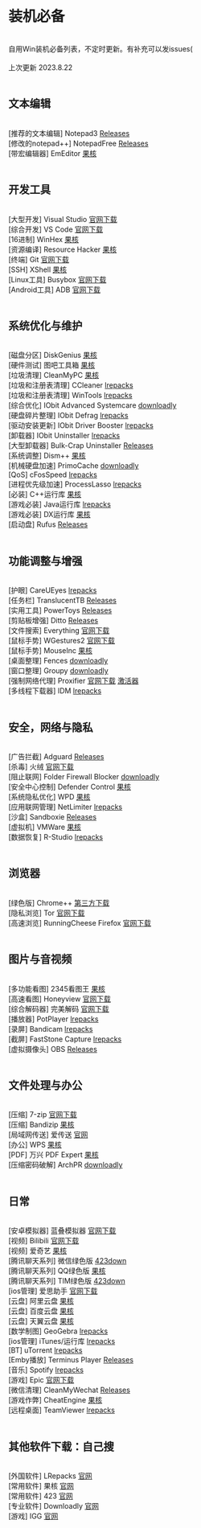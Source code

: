 <h1>装机必备</h1> <br>
自用Win装机必备列表，不定时更新。有补充可以发issues( <br>
 <br>
上次更新 2023.8.22 <br>
 <br>
<h2>文本编辑</h2> <br>
[推荐的文本编辑] Notepad3 <a href="https://github.com/rizonesoft/Notepad3/releases">Releases</a> <br>
[修改的notepad++] NotepadFree <a href="https://github.com/NotepadFree/NotepadFree/releases">Releases</a> <br>
[带宏编辑器] EmEditor <a href="https://www.ghxi.com/emeditor.html">果核</a> <br>
 <br>
<h2>开发工具</h2> <br>
[大型开发] Visual Studio <a href="https://visualstudio.microsoft.com/zh-hans/#vs-section">官网下载</a> <br>
[综合开发] VS Code <a href="https://code.visualstudio.com/Download">官网下载</a> <br>
[16进制] WinHex <a href="https://www.ghxi.com/winhex.html">果核</a> <br>
[资源编译] Resource Hacker <a href="https://www.ghxi.com/resourcehacker.html">果核</a> <br>
[终端] Git <a href="https://git-scm.com/downloads">官网下载</a> <br>
[SSH] XShell <a href="https://www.ghxi.com/xshell6.html">果核</a> <br>
[Linux工具] Busybox <a href="https://frippery.org/files/busybox/busybox64.exe">官网下载</a> <br>
[Android工具] ADB <a href="https://dl.google.com/android/repository/platform-tools-latest-windows.zip">官网下载</a> <br>
 <br>
<h2>系统优化与维护</h2> <br>
[磁盘分区] DiskGenius <a href="https://www.ghxi.com/diskgenius.html">果核</a> <br>
[硬件测试] 图吧工具箱 <a href="https://www.ghxi.com/tbgjx.html">果核</a> <br>
[垃圾清理] CleanMyPC <a href="https://www.ghxi.com/cleanmypc.html">果核</a> <br>
[垃圾和注册表清理] CCleaner <a href="https://lrepacks.net/repaki-sistemnyh-programm/84-ccleaner-professional-repack-amp-portable.html">lrepacks</a> <br>
[垃圾和注册表清理] WinTools <a href="https://lrepacks.net/repaki-sistemnyh-programm/85-wintoolsnet-premium-portable-repack-elchupacabra.html">lrepacks</a> <br>
[综合优化] IObit Advanced Systemcare <a href="https://downloadlynet.ir/2020/10/1509/03/advanced-systemcare-pro-15-6-0-274-ultimate-15-3-0-115/12/">downloadly</a> <br>
[硬盘碎片整理] IObit Defrag <a href="https://lrepacks.net/repaki-sistemnyh-programm/203-iobit-smart-defrag-repack-amp-portable.html">lrepacks</a> <br>
[驱动安装更新] IObit Driver Booster <a href="https://lrepacks.net/repaki-sistemnyh-programm/161-iobit-driver-booster-professional-repack-amp-portable.html">lrepacks</a> <br>
[卸载器] IObit Uninstaller <a href="https://lrepacks.net/repaki-sistemnyh-programm/227-iobit-uninstaller-amp-portable.html">lrepacks</a> <br>
[大型卸载器] Bulk-Crap Uninstaller <a href="https://github.com/Klocman/Bulk-Crap-Uninstaller/releases">Releases</a> <br>
[系统调整] Dism++ <a href="https://www.ghxi.com/dism.html">果核</a> <br>
[机械硬盘加速] PrimoCache <a href="https://downloadlynet.ir/2020/19/7631/03/primocache/21/?#/7631-primocac-112357022501.html">downloadly</a> <br>
[QoS] cFosSpeed <a href="https://lrepacks.net/repaki-programm-dlya-interneta/210-cfosspeed-repack.html">lrepacks</a> <br>
[进程优先级加速] ProcessLasso <a href="https://lrepacks.net/repaki-sistemnyh-programm/689-process-lasso-repack-amp-portable.html">lrepacks</a> <br>
[必装] C++运行库 <a href="https://www.ghxi.com/yxkhj.html">果核</a> <br>
[游戏必装] Java运行库 <a href="https://lrepacks.net/sistemnye-biblioteki/95-java-se-runtime-repack.html">lrepacks</a> <br>
[游戏必装] DX运行库 <a href="https://www.ghxi.com/directxfix.html">果核</a> <br>
[启动盘] Rufus <a href="https://github.com/pbatard/rufus/releases">Releases</a> <br>
 <br>
<h2>功能调整与增强</h2> <br>
[护眼] CareUEyes <a href="https://lrepacks.net/repaki-raznyh-programm/446-careueyes-repack-amp-portable.html">lrepacks</a> <br>
[任务栏] TranslucentTB <a href="https://github.com/TranslucentTB/TranslucentTB/releases">Releases</a> <br>
[实用工具] PowerToys <a href="https://github.com/microsoft/PowerToys/releases">Releases</a> <br>
[剪贴板增强] Ditto <a href="https://github.com/sabrogden/Ditto/releases">Releases</a> <br>
[文件搜索] Everything <a href="https://www.voidtools.com/downloads/">官网下载</a> <br>
[鼠标手势] WGestures2 <a href="https://yingdev.com/projects/wgestures2">官网下载</a> <br>
[鼠标手势] MouseInc <a href="https://www.ghxi.com/mouseinc.html">果核</a> <br>
[桌面整理] Fences <a href="https://downloadlynet.ir/2020/23/9035/03/stardock-fences/01/">downloadly</a> <br>
[窗口整理] Groupy <a href="https://downloadlynet.ir/2020/13/3385/03/groupy/16/">downloadly</a> <br>
[强制网络代理] Proxifier <a href="http://proxifier.com/">官网下载</a> <a href="https://github.com/Danz17/Proxifier-Keygen">激活器</a> <br>
[多线程下载器] IDM <a href="https://lrepacks.net/repaki-programm-dlya-interneta/56-internet-download-manager-repack.html">lrepacks</a> <br>
 <br>
<h2>安全，网络与隐私</h2> <br>
[广告拦截] Adguard <a href="https://github.com/AdguardTeam/AdguardForWindows/releases">Releases</a> <br>
[杀毒] 火绒 <a href="https://www.huorong.cn/person5.html">官网下载</a> <br>
[阻止联网] Folder Firewall Blocker <a href="https://dl.downloadly.ir/Files/Software/Folder_Firewall_Blocker_1.2.1_Downloadly.ir.exe">downloadly</a> <br>
[安全中心控制] Defender Control <a href="https://www.ghxi.com/defendercontrol.html">果核</a> <br>
[系统隐私优化] WPD <a href="https://www.ghxi.com/wpd.html">果核</a> <br>
[应用联网管理] NetLimiter <a href="https://lrepacks.net/repaki-programm-dlya-interneta/353-netlimiter-repack.html">lrepacks</a> <br>
[沙盒] Sandboxie <a href="https://github.com/sandboxie-plus/Sandboxie/releases">Releases</a> <br>
[虚拟机] VMWare <a href="https://www.ghxi.com/workstationlite17.html">果核</a> <br>
[数据恢复] R-Studio <a href="https://lrepacks.net/repaki-sistemnyh-programm/72-r-studio-professional-network-portable-repack-elchupacabra.html">lrepacks</a> <br>
 <br>
<h2>浏览器</h2> <br>
[绿色版] Chrome++ <a href="https://chrome.noki.eu.org/">第三方下载</a> <br>
[隐私浏览] Tor <a href="https://www.torproject.org/download/alpha/">官网下载</a> <br>
[高速浏览] RunningCheese Firefox <a href="https://www.runningcheese.com/firefox">官网下载</a> <br>
 <br>
<h2>图片与音视频</h2> <br>
[多功能看图] 2345看图王 <a href="https://www.ghxi.com/2345pic.html">果核</a> <br>
[高速看图] Honeyview <a href="https://en.bandisoft.com/honeyview/">官网下载</a> <br>
[综合解码器] 完美解码 <a href="https://jm.wmzhe.com">官网下载</a> <br>
[播放器] PotPlayer <a href="https://lrepacks.net/repaki-multimedia-programm/263-potplayer-repack-amp-portable.html">lrepacks</a> <br>
[录屏] Bandicam <a href="https://lrepacks.net/repaki-multimedia-programm/87-bandicam-repack-amp-portable.html">lrepacks</a> <br>
[截屏] FastStone Capture <a href="https://lrepacks.net/repaki-multimedia-programm/175-faststone-capture-repack-amp-portable.html">lrepacks</a> <br>
[虚拟摄像头] OBS <a href="https://github.com/obsproject/obs-studio/releases">Releases</a> <br>
 <br>
<h2>文件处理与办公</h2> <br>
[压缩] 7-zip <a href="https://7-zip.org/download.html">官网下载</a> <br>
[压缩] Bandizip <a href="https://www.ghxi.com/bandizip.html">果核</a> <br>
[局域网传送] 爱传送 <a href="https://mfiles.maokebing.com/">官网</a> <br>
[办公] WPS <a href="https://www.ghxi.com/wps2019pro.html">果核</a> <br>
[PDF] 万兴 PDF Expert <a href="https://www.ghxi.com/wxpdf9.html">果核</a> <br>
[压缩密码破解] ArchPR <a href="https://downloadlynet.ir/2020/17/6610/03/advanced-archive-password-recovery/23/">downloadly</a> <br>
 <br>
<h2>日常</h2> <br>
[安卓模拟器] 蓝叠模拟器 <a href="https://www.bluestacks.com">官网下载</a> <br>
[视频] Bilibili <a href="https://app.bilibili.com/">官网下载</a> <br>
[视频] 爱奇艺 <a href="https://www.ghxi.com/iqiyi.html">果核</a> <br>
[腾讯聊天系列] 微信绿色版 <a href="https://www.423down.com/8718.html">423down</a> <br>
[腾讯聊天系列] QQ绿色版 <a href="https://www.ghxi.com/qq9.html">果核</a> <br>
[腾讯聊天系列] TIM绿色版 <a href="https://www.423down.com/7415.html">423down</a> <br>
[ios管理] 爱思助手 <a href="https://www.i4.cn">官网下载</a> <br>
[云盘] 阿里云盘 <a href="https://www.ghxi.com/adrive.html">果核</a> <br>
[云盘] 百度云盘 <a href="https://www.ghxi.com/pcbdwp.html">果核</a> <br>
[云盘] 天翼云盘 <a href="https://www.ghxi.com/ecloud.html">果核</a> <br>
[数学制图] GeoGebra <a href="https://lrepacks.net/repaki-programm-dlya-ofisa/383-geogebra-repack-amp-portable.html">lrepacks</a> <br>
[ios管理] iTunes/运行库 <a href="https://lrepacks.net/repaki-raznyh-programm/102-itunes-repack.html">lrepacks</a> <br>
[BT] uTorrent <a href="https://lrepacks.net/repaki-programm-dlya-interneta/107-utorrent-pack-repack-amp-portable.html">lrepacks</a> <br>
[Emby播放] Terminus Player <a href="https://github.com/Terminus-Media/jellyfin-media-player/releases">Releases</a> <br>
[音乐] Spotify <a href="https://lrepacks.net/repaki-programm-dlya-interneta/791-spotify-repack-amp-portable.html">lrepacks</a> <br>
[游戏] Epic <a href="https://launcher-public-service-prod06.ol.epicgames.com/launcher/api/installer/download/EpicGamesLauncherInstaller.msi">官网下载</a> <br>
[微信清理] CleanMyWechat <a href="https://github.com/blackboxo/CleanMyWechat/releases">Releases</a> <br>
[游戏作弊] CheatEngine <a href="https://www.ghxi.com/ce.html">果核</a> <br>
[远程桌面] TeamViewer <a href="https://lrepacks.net/repaki-programm-dlya-interneta/53-teamviewer-amp-portable.html">lrepacks</a> <br>
 <br>
<h2>其他软件下载：自己搜</h2> <br>
[外国软件] LRepacks <a href="https://lrepacks.net/index.php?do=search">官网</a> <br>
[常用软件] 果核 <a href="https://www.ghxi.com/">官网</a> <br>
[常用软件] 423 <a href="https://www.423down.com">官网</a> <br>
[专业软件] Downloadly <a href="https://downloadlynet.ir/">官网</a> <br>
[游戏] IGG <a href="https://igg-games.com/">官网</a> <br>
